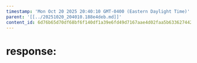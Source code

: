 ```yaml
---
timestamp: 'Mon Oct 20 2025 20:40:10 GMT-0400 (Eastern Daylight Time)'
parent: '[[../20251020_204010.188e4deb.md]]'
content_id: 6d76b65d70df68bf6f140df1a39e6fd49d7167aae4d02faa5b63362744266256
---
```


# response:
